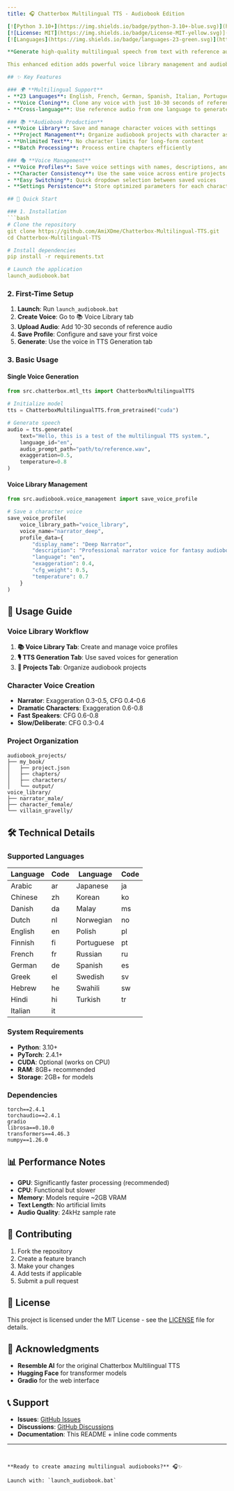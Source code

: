 ```yaml
---
title: 🎧 Chatterbox Multilingual TTS - Audiobook Edition

[![Python 3.10+](https://img.shields.io/badge/python-3.10+-blue.svg)](https://www.python.org/downloads/)
[![License: MIT](https://img.shields.io/badge/License-MIT-yellow.svg)](https://opensource.org/licenses/MIT)
[![Languages](https://img.shields.io/badge/languages-23-green.svg)](https://github.com/AmiXDme/Chatterbox-Multilingual-TTS)

**Generate high-quality multilingual speech from text with reference audio styling and audiobook production features.**

This enhanced edition adds powerful voice library management and audiobook project organization to the original Chatterbox Multilingual TTS system.

## ✨ Key Features

### 🌍 **Multilingual Support**
- **23 Languages**: English, French, German, Spanish, Italian, Portuguese, Hindi, Chinese, Japanese, Korean, Arabic, Russian, and more
- **Voice Cloning**: Clone any voice with just 10-30 seconds of reference audio
- **Cross-language**: Use reference audio from one language to generate speech in another

### 📚 **Audiobook Production**
- **Voice Library**: Save and manage character voices with settings
- **Project Management**: Organize audiobook projects with character assignments
- **Unlimited Text**: No character limits for long-form content
- **Batch Processing**: Process entire chapters efficiently

### 🎭 **Voice Management**
- **Voice Profiles**: Save voice settings with names, descriptions, and reference audio
- **Character Consistency**: Use the same voice across entire projects
- **Easy Switching**: Quick dropdown selection between saved voices
- **Settings Persistence**: Store optimized parameters for each character

## 🚀 Quick Start

### 1. Installation
```bash
# Clone the repository
git clone https://github.com/AmiXDme/Chatterbox-Multilingual-TTS.git
cd Chatterbox-Multilingual-TTS

# Install dependencies
pip install -r requirements.txt

# Launch the application
launch_audiobook.bat
```

### 2. First-Time Setup
1. **Launch**: Run `launch_audiobook.bat`
2. **Create Voice**: Go to 📚 Voice Library tab
3. **Upload Audio**: Add 10-30 seconds of reference audio
4. **Save Profile**: Configure and save your first voice
5. **Generate**: Use the voice in TTS Generation tab

### 3. Basic Usage

#### **Single Voice Generation**
```python
from src.chatterbox.mtl_tts import ChatterboxMultilingualTTS

# Initialize model
tts = ChatterboxMultilingualTTS.from_pretrained("cuda")

# Generate speech
audio = tts.generate(
    text="Hello, this is a test of the multilingual TTS system.",
    language_id="en",
    audio_prompt_path="path/to/reference.wav",
    exaggeration=0.5,
    temperature=0.8
)
```

#### **Voice Library Management**
```python
from src.audiobook.voice_management import save_voice_profile

# Save a character voice
save_voice_profile(
    voice_library_path="voice_library",
    voice_name="narrator_deep",
    profile_data={
        "display_name": "Deep Narrator",
        "description": "Professional narrator voice for fantasy audiobooks",
        "language": "en",
        "exaggeration": 0.4,
        "cfg_weight": 0.5,
        "temperature": 0.7
    }
)
```

## 📖 Usage Guide

### **Voice Library Workflow**
1. **📚 Voice Library Tab**: Create and manage voice profiles
2. **🎙️ TTS Generation Tab**: Use saved voices for generation
3. **📁 Projects Tab**: Organize audiobook projects

### **Character Voice Creation**
- **Narrator**: Exaggeration 0.3-0.5, CFG 0.4-0.6
- **Dramatic Characters**: Exaggeration 0.6-0.8
- **Fast Speakers**: CFG 0.6-0.8
- **Slow/Deliberate**: CFG 0.3-0.4

### **Project Organization**
```
audiobook_projects/
├── my_book/
│   ├── project.json
│   ├── chapters/
│   ├── characters/
│   └── output/
voice_library/
├── narrator_male/
├── character_female/
└── villain_gravelly/
```

## 🛠️ Technical Details

### **Supported Languages**
| Language | Code | Language | Code |
|----------|------|----------|------|
| Arabic | ar | Japanese | ja |
| Chinese | zh | Korean | ko |
| Danish | da | Malay | ms |
| Dutch | nl | Norwegian | no |
| English | en | Polish | pl |
| Finnish | fi | Portuguese | pt |
| French | fr | Russian | ru |
| German | de | Spanish | es |
| Greek | el | Swedish | sv |
| Hebrew | he | Swahili | sw |
| Hindi | hi | Turkish | tr |
| Italian | it | | |

### **System Requirements**
- **Python**: 3.10+
- **PyTorch**: 2.4.1+
- **CUDA**: Optional (works on CPU)
- **RAM**: 8GB+ recommended
- **Storage**: 2GB+ for models

### **Dependencies**
```
torch==2.4.1
torchaudio==2.4.1
gradio
librosa==0.10.0
transformers==4.46.3
numpy==1.26.0
```

## 📊 Performance Notes

- **GPU**: Significantly faster processing (recommended)
- **CPU**: Functional but slower
- **Memory**: Models require ~2GB VRAM
- **Text Length**: No artificial limits
- **Audio Quality**: 24kHz sample rate

## 🤝 Contributing

1. Fork the repository
2. Create a feature branch
3. Make your changes
4. Add tests if applicable
5. Submit a pull request

## 📄 License

This project is licensed under the MIT License - see the [LICENSE](LICENSE) file for details.

## 🙏 Acknowledgments

- **Resemble AI** for the original Chatterbox Multilingual TTS
- **Hugging Face** for transformer models
- **Gradio** for the web interface

## 📞 Support

- **Issues**: [GitHub Issues](https://github.com/AmiXDme/Chatterbox-Multilingual-TTS/issues)
- **Discussions**: [GitHub Discussions](https://github.com/AmiXDme/Chatterbox-Multilingual-TTS/discussions)
- **Documentation**: This README + inline code comments

---
```


**Ready to create amazing multilingual audiobooks?** 🎧✨

Launch with: `launch_audiobook.bat`